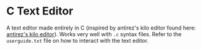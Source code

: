 # C Text Editor

A text editor made entirely in C (inspired by antirez's kilo editor found here: [antirez's kilo editor](https://github.com/antirez/kilo)). Works very well with `.c` syntax files. Refer to the `userguide.txt` file on how to interact with the text editor.
